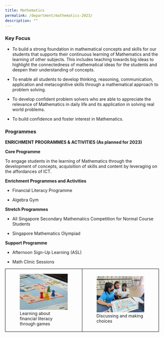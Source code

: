 ```yaml
---
title: Mathematics
permalink: /department/mathematics-2023/
description: ""
---
```

### Key Focus

* To build a strong foundation in mathematical concepts and skills for our students that supports their continuous learning of Mathematics and the learning of other subjects. This includes teaching towards big ideas to highlight the connectedness of mathematical ideas for the students and deepen their understanding of concepts.

* To enable all students to develop thinking, reasoning, communication, application and metacognitive skills through a mathematical approach to problem solving.

* To develop confident problem solvers who are able to appreciate the relevance of Mathematics in daily life and its application in solving real world problems.

* To build confidence and foster interest in Mathematics.

### Programmes

**ENRICHMENT PROGRAMMES &amp; ACTIVITIES (As planned for 2023)**

**Core Programme**

To engage students in the learning of Mathematics through the development of concepts, acquisition of skills and content by leveraging on the affordances of ICT.

**Enrichment Programmes and Activities**

* Financial Literacy Programme

* Algebra Gym

**Stretch Programmes**

* All Singapore Secondary Mathematics Competition for Normal Course Students

* Singapore Mathematics Olympiad

**Support Programme**

* Afternoon Sign-Up Learning (ASL)

* Math Clinic Sessions

<style>  
.table td{  
border:1px solid black;  
}  
</style> 
<div class="container">
<table style="width:100%;height: 100%" class="table">
<tbody><tr>  
<td style="width: 50%">  
<figure>
					<img style="width:100%;height: 100%" src="/images/Mathematics/financial%20literacy%20workshop%20photograph%201_the%20beginning%20of%20fun%20and%20learning.jpg">
					<figcaption>Learning about financial literacy through games
					</figcaption>
				</figure> 
</td> 
<td style="width: 50%">  
<figure>
					<img style="width:100%;height: 100%" src="/images/Mathematics/financial%20literacy%20workshop%20photograph%206_making%20a%20choice.jpg">
					<figcaption>Discussing and making choices
					</figcaption>
				</figure>
</td> 
</tr>
</tbody></table> 
</div>
